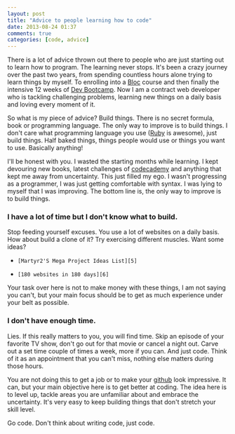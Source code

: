 ```yaml
---
layout: post
title: "Advice to people learning how to code"
date: 2013-08-24 01:37
comments: true
categories: [code, advice]
---
```


There is a lot of advice thrown out there to people who are just starting out to learn how to program. The learning never stops. It's been a crazy journey over the past two years, from spending countless hours alone trying to learn things by myself. To enrolling into a [Bloc][1] course and then finally the intensive 12 weeks of [Dev Bootcamp][2]. Now I am a contract web developer who is tackling challenging problems, learning new things on a daily basis and loving every moment of it.

So what is my piece of advice? Build things. There is no secret formula, book or programming language. The only way to improve is to build things. I don't care what programming language you use ([Ruby][3] is awesome), just build things. Half baked things, things people would use or things you want to use. Basically anything!

I'll be honest with you. I wasted the starting months while learning. I kept devouring new books, latest challenges of [codecademy][4] and anything that kept me away from uncertainty. This just filled my ego. I wasn't progressing as a programmer, I was just getting comfortable with syntax. I was lying to myself that I was improving. The bottom line is, the only way to improve is to build things.

### I have a lot of time but I don't know what to build.
Stop feeding yourself excuses. You use a lot of websites on a daily basis. How about build a clone of it? Try exercising different muscles. 
Want some ideas? 

-     [Martyr2'S Mega Project Ideas List][5]
-     [180 websites in 180 days][6]

Your task over here is not to make money with these things, I am not saying you can't, but your main focus should be to get as much experience under your belt as possible.

### I don't have enough time.
Lies. If this really matters to you, you will find time. Skip an episode of your favorite TV show, don't go out for that movie or cancel a night out. Carve out a set time couple of times a week, more if you can. And just code. Think of it as an appointment that you can't miss, nothing else matters during those hours.

You are not doing this to get a job or to make your [github][7] look impressive. It can, but your main objective here is to get better at coding. The idea here is to level up, tackle areas you are unfamiliar about and embrace the uncertainty. It's very easy to keep building things that don't stretch your skill level.

Go code. Don't think about writing code, just code.

[1]: http://bloc.io
[2]: http://devbootcamp.com
[3]: http://www.ruby-lang.org/en/
[4]: http://codecademy.com
[5]: http://www.dreamincode.net/forums/topic/78802-martyr2s-mega-project-ideas-list/
[6]: http://jenniferdewalt.com/
[7]: http://github.com
